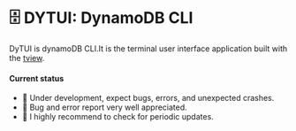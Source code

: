 # 🗄 DYTUI: DynamoDB CLI

DyTUI is dynamoDB CLI.It is the terminal user interface application built with the [tview](https://github.com/rivo/tview).

#### Current status

- 🚧 Under development, expect bugs, errors, and unexpected crashes.
- 🐞 Bug and error report very well appreciated.
- 📣 I highly recommend to check for periodic updates.
